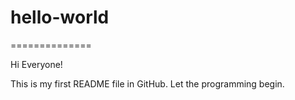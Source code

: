 # hello-world
==============

Hi Everyone!

This is my first README file in GitHub. Let the programming begin.
